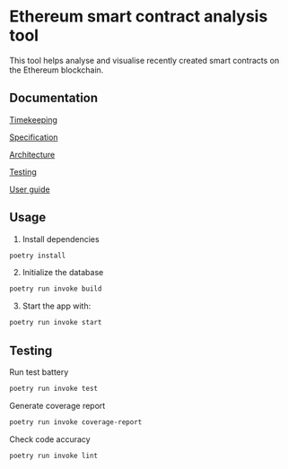 # Ethereum smart contract analysis tool 

This tool helps analyse and visualise recently created smart contracts on the Ethereum blockchain.

## Documentation

[Timekeeping](documentation/timekeeping.md)

[Specification](documentation/specification.md)

[Architecture](documentation/architecture.md)

[Testing](documentation/testing.md)

[User guide](documentation/usage.md)

## Usage

1. Install dependencies

```bash
poetry install
```

2. Initialize the database 

```bash
poetry run invoke build
```

3. Start the app with:

```bash
poetry run invoke start
```

## Testing

Run test battery
```bash
poetry run invoke test
```

Generate coverage report
```bash
poetry run invoke coverage-report
```

Check code accuracy
```bash
poetry run invoke lint
```